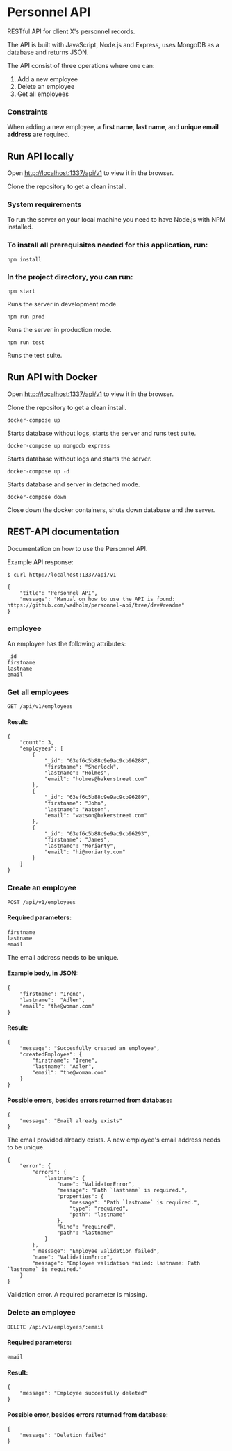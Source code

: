 # Personnel API

RESTful API for client X's personnel records.

The API is built with JavaScript, Node.js and Express, uses MongoDB as a database and returns JSON.

The API consist of three operations where one can:
1. Add a new employee
2. Delete an employee
3. Get all employees

### Constraints
When adding a new employee, a **first name**, **last name**, and **unique email address** are required.

## Run API locally
Open [http://localhost:1337/api/v1](http://localhost:1337/api/v1) to view it in the browser.

Clone the repository to get a clean install.

### System requirements
To run the server on your local machine you need to have Node.js with NPM installed.


### To install all prerequisites needed for this application, run:

```shell
npm install
```

### In the project directory, you can run:

```
npm start
```

Runs the server in development mode.

```
npm run prod
```

Runs the server in production mode.

```
npm run test
```

Runs the test suite.

## Run API with Docker
Open [http://localhost:1337/api/v1](http://localhost:1337/api/v1) to view it in the browser.

Clone the repository to get a clean install.

```
docker-compose up
```
Starts database without logs, starts the server and runs test suite. 

```
docker-compose up mongodb express
```

Starts database without logs and starts the server.

```
docker-compose up -d
```

Starts database and server in detached mode. 

```
docker-compose down
```
Close down the docker containers, shuts down database and the server.

## REST-API documentation

Documentation on how to use the Personnel API. 

Example API response: 
```
$ curl http://localhost:1337/api/v1

{
	"title": "Personnel API",
	"message": "Manual on how to use the API is found: https://github.com/wadholm/personnel-api/tree/dev#readme"
}
```


### employee

An employee has the following attributes:
```
_id
firstname
lastname
email
```

### Get all employees
```
GET /api/v1/employees
```
#### Result:
```
{
    "count": 3,
    "employees": [
        {
            "_id": "63ef6c5b88c9e9ac9cb96288",
            "firstname": "Sherlock",
            "lastname": "Holmes",
            "email": "holmes@bakerstreet.com"
        },
        {
            "_id": "63ef6c5b88c9e9ac9cb96289",
            "firstname": "John",
            "lastname": "Watson",
            "email": "watson@bakerstreet.com"
        },
        {
            "_id": "63ef6c5b88c9e9ac9cb96293",
            "firstname": "James",
            "lastname": "Moriarty",
            "email": "hi@moriarty.com"
        }
    ]
}
```

### Create an employee
```
POST /api/v1/employees
```
#### Required parameters:
```
firstname
lastname
email
```
The email address needs to be unique. 

#### Example body, in JSON:
```
{
    "firstname": "Irene",
    "lastname":  "Adler",
    "email": "the@woman.com"
}
```

#### Result:
```
{
    "message": "Succesfully created an employee",
    "createdEmployee": {
        "firstname": "Irene",
        "lastname": "Adler",
        "email": "the@woman.com"
    }
}
```
#### Possible errors, besides errors returned from database:

```
{
    "message": "Email already exists"
}
```
The email provided already exists. A new employee's email address needs to be unique. 
```
{
    "error": {
        "errors": {
            "lastname": {
                "name": "ValidatorError",
                "message": "Path `lastname` is required.",
                "properties": {
                    "message": "Path `lastname` is required.",
                    "type": "required",
                    "path": "lastname"
                },
                "kind": "required",
                "path": "lastname"
            }
        },
        "_message": "Employee validation failed",
        "name": "ValidationError",
        "message": "Employee validation failed: lastname: Path `lastname` is required."
    }
}
```
Validation error. A required parameter is missing. 

### Delete an employee
```
DELETE /api/v1/employees/:email
```
#### Required parameters:
```
email
```
#### Result:
```
{
    "message": "Employee succesfully deleted"
}
```
#### Possible error, besides errors returned from database:
```
{
    "message": "Deletion failed"
}
```




